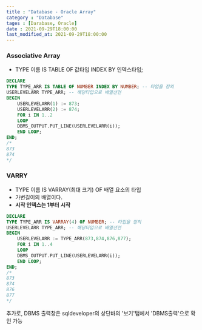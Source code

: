 ```yaml
---
title : "Database - Oracle Array"
category : "Database"
tages : [Darabase, Oracle]
date : 2021-09-29T18:00:00
last_modified_at: 2021-09-29T18:00:00
---
```


### Associative Array

- TYPE 이름 IS TABLE OF 값타입 INDEX BY 인덱스타입;

```sql
DECLARE
TYPE TYPE_ARR IS TABLE OF NUMBER INDEX BY NUMBER; -- 타입을 정의
USERLEVELARR TYPE_ARR; -- 해당타입으로 배열선언
BEGIN
    USERLEVELARR(1) := 873;
    USERLEVELARR(2) := 874;
    FOR i IN 1..2
    LOOP
    DBMS_OUTPUT.PUT_LINE(USERLEVELARR(i));
    END LOOP;
END;
/*
873
874
*/
```

### VARRY

- TYPE 이름 IS VARRAY(최대 크기) OF 배열 요소의 타입
- 가변길이의 배열이다.
- **시작 인덱스는 1부터 시작**

```sql
DECLARE
TYPE TYPE_ARR IS VARRAY(4) OF NUMBER; -- 타입을 정의
USERLEVELARR TYPE_ARR; -- 해당타입으로 배열선언
BEGIN
    USERLEVELARR := TYPE_ARR(873,874,876,877);
    FOR i IN 1..4
    LOOP
    DBMS_OUTPUT.PUT_LINE(USERLEVELARR(i));
    END LOOP;
END;
/*
873
874
876
877
*/
```

추가로, DBMS 출력창은 sqldeveloper의 상단바의 '보기'탭에서 'DBMS출력'으로 확인 가능


